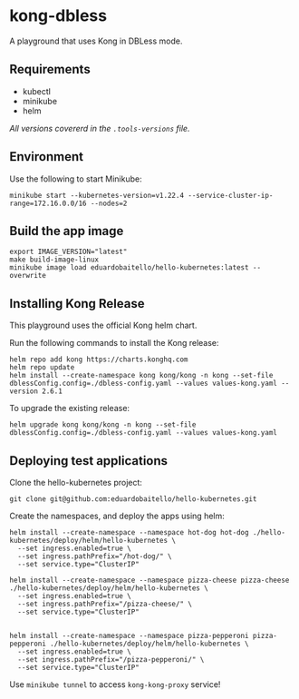 # kong-dbless
A playground that uses Kong in DBLess mode.

## Requirements
- kubectl
- minikube
- helm

*All versions covererd in the `.tools-versions` file.*

## Environment
Use the following to start Minikube:
```
minikube start --kubernetes-version=v1.22.4 --service-cluster-ip-range=172.16.0.0/16 --nodes=2
```

## Build the app image
```
export IMAGE_VERSION="latest"
make build-image-linux
minikube image load eduardobaitello/hello-kubernetes:latest --overwrite
```

## Installing Kong Release
This playground uses the official Kong helm chart.

Run the following commands to install the Kong release:
```
helm repo add kong https://charts.konghq.com
helm repo update
helm install --create-namespace kong kong/kong -n kong --set-file dblessConfig.config=./dbless-config.yaml --values values-kong.yaml --version 2.6.1
```

To upgrade the existing release:
```
helm upgrade kong kong/kong -n kong --set-file dblessConfig.config=./dbless-config.yaml --values values-kong.yaml
```

## Deploying test applications

Clone the hello-kubernetes project:
```
git clone git@github.com:eduardobaitello/hello-kubernetes.git
```

Create the namespaces, and deploy the apps using helm:
```
helm install --create-namespace --namespace hot-dog hot-dog ./hello-kubernetes/deploy/helm/hello-kubernetes \
  --set ingress.enabled=true \
  --set ingress.pathPrefix="/hot-dog/" \
  --set service.type="ClusterIP"

helm install --create-namespace --namespace pizza-cheese pizza-cheese ./hello-kubernetes/deploy/helm/hello-kubernetes \
  --set ingress.enabled=true \
  --set ingress.pathPrefix="/pizza-cheese/" \
  --set service.type="ClusterIP"


helm install --create-namespace --namespace pizza-pepperoni pizza-pepperoni ./hello-kubernetes/deploy/helm/hello-kubernetes \
  --set ingress.enabled=true \
  --set ingress.pathPrefix="/pizza-pepperoni/" \
  --set service.type="ClusterIP"
```

Use `minikube tunnel` to access `kong-kong-proxy` service!
